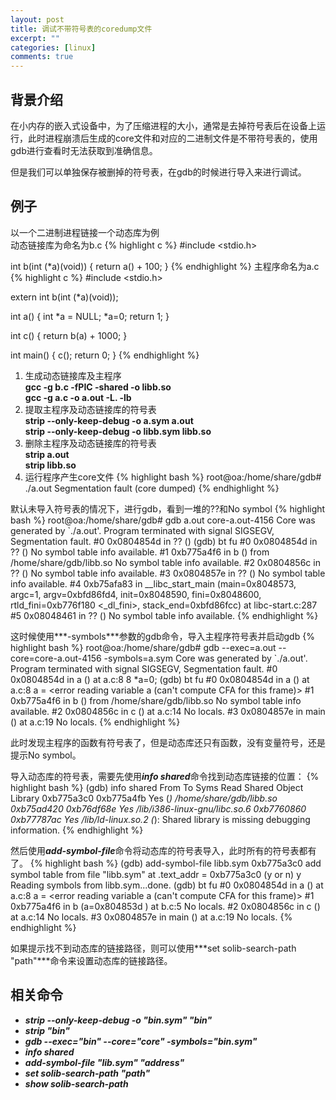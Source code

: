 ```yaml
---
layout: post
title: 调试不带符号表的coredump文件
excerpt: ""
categories: [linux]
comments: true
---
```


## 背景介绍
在小内存的嵌入式设备中，为了压缩进程的大小，通常是去掉符号表后在设备上运行，此时进程崩溃后生成的core文件和对应的二进制文件是不带符号表的，使用gdb进行查看时无法获取到准确信息。

但是我们可以单独保存被删掉的符号表，在gdb的时候进行导入来进行调试。

## 例子
以一个二进制进程链接一个动态库为例<br>
动态链接库为命名为b.c
{% highlight c %}
#include <stdio.h>

int b(int (*a)(void))
{
	return a() + 100;
}
{% endhighlight %}
主程序命名为a.c
{% highlight c %}
#include <stdio.h>

extern int b(int (*a)(void));

int a() 
{
	int *a = NULL;
	*a=0;
	return 1;
}

int c()
{
	return b(a) + 1000;
}

int main()
{
	c();
	return 0;
}
{% endhighlight %}

1. 生成动态链接库及主程序  
    **gcc -g  b.c -fPIC -shared -o libb.so**  
    **gcc -g a.c -o a.out -L. -lb**
2. 提取主程序及动态链接库的符号表  
    **strip --only-keep-debug -o a.sym a.out**  
    **strip --only-keep-debug -o libb.sym libb.so**
3. 删除主程序及动态链接库的符号表  
    **strip a.out**  
    **strip libb.so**
4. 运行程序产生core文件
{% highlight bash %}
    root@oa:/home/share/gdb# ./a.out
    Segmentation fault (core dumped)
{% endhighlight %}

默认未导入符号表的情况下，进行gdb，看到一堆的??和No symbol
{% highlight bash %}
root@oa:/home/share/gdb# gdb a.out core-a.out-4156
Core was generated by `./a.out'.
Program terminated with signal SIGSEGV, Segmentation fault.
#0  0x0804854d in ?? ()
(gdb) bt fu
#0  0x0804854d in ?? ()
No symbol table info available.
#1  0xb775a4f6 in b () from /home/share/gdb/libb.so
No symbol table info available.
#2  0x0804856c in ?? ()
No symbol table info available.
#3  0x0804857e in ?? ()
No symbol table info available.
#4  0xb75afa83 in __libc_start_main (main=0x8048573, argc=1, argv=0xbfd86fd4, init=0x8048590, fini=0x8048600, rtld_fini=0xb776f180 <_dl_fini>, stack_end=0xbfd86fcc) at libc-start.c:287
#5  0x08048461 in ?? ()
No symbol table info available.
{% endhighlight %}

这时候使用***-symbols***参数的gdb命令，导入主程序符号表并启动gdb
{% highlight bash %}
root@oa:/home/share/gdb# gdb --exec=a.out --core=core-a.out-4156 -symbols=a.sym
Core was generated by `./a.out'.
Program terminated with signal SIGSEGV, Segmentation fault.
#0  0x0804854d in a () at a.c:8
8	 *a=0;
(gdb) bt  fu
#0  0x0804854d in a () at a.c:8
        a = <error reading variable a (can't compute CFA for this frame)>
#1  0xb775a4f6 in b () from /home/share/gdb/libb.so
No symbol table info available.
#2  0x0804856c in c () at a.c:14
No locals.
#3  0x0804857e in main () at a.c:19
No locals.
{% endhighlight %}

此时发现主程序的函数有符号表了，但是动态库还只有函数，没有变量符号，还是提示No symbol。

导入动态库的符号表，需要先使用***info shared***命令找到动态库链接的位置：
{% highlight bash %}
(gdb) info shared
From        To          Syms Read   Shared Object Library
0xb775a3c0  0xb775a4fb  Yes (*)     /home/share/gdb/libb.so
0xb75ad420  0xb76df68e  Yes         /lib/i386-linux-gnu/libc.so.6
0xb7760860  0xb77787ac  Yes         /lib/ld-linux.so.2
(*): Shared library is missing debugging information.
{% endhighlight %}

然后使用***add-symbol-file***命令将动态库的符号表导入，此时所有的符号表都有了。
{% highlight bash %}
(gdb) add-symbol-file libb.sym 0xb775a3c0
add symbol table from file "libb.sym" at
    .text_addr = 0xb775a3c0
(y or n) y
Reading symbols from libb.sym...done.
(gdb) bt fu
#0  0x0804854d in a () at a.c:8
        a = <error reading variable a (can't compute CFA for this frame)>
#1  0xb775a4f6 in b (a=0x804853d <a>) at b.c:5
No locals.
#2  0x0804856c in c () at a.c:14
No locals.
#3  0x0804857e in main () at a.c:19
No locals.
{% endhighlight %}

如果提示找不到动态库的链接路径，则可以使用***set solib-search-path "path"***命令来设置动态库的链接路径。

## 相关命令
* ***strip --only-keep-debug -o "bin.sym" "bin"***
* ***strip "bin"***
* ***gdb --exec="bin" --core="core" -symbols="bin.sym"***
* ***info shared***
* ***add-symbol-file "lib.sym" "address"***
* ***set solib-search-path "path"***
* ***show solib-search-path***
